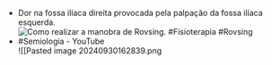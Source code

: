 - Dor na fossa ilíaca direita provocada pela palpação da fossa ilíaca esquerda. 
- ![Como realizar a manobra de Rovsing. #Fisioterapia #Rovsing #Semiologia - YouTube](https://www.youtube.com/watch?v=CVLRN3gSVbQ&ab_channel=InsightsemFisioterapia)
![[Pasted image 20240930162839.png